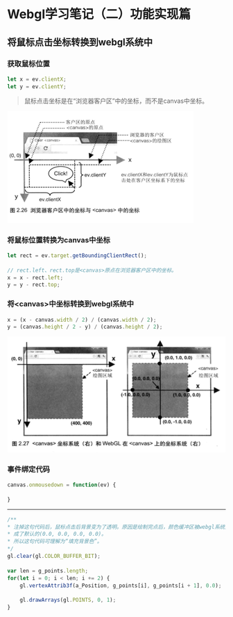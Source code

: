 # Webgl学习笔记（二）功能实现篇

## 将鼠标点击坐标转换到webgl系统中

### 获取鼠标位置

```js
let x = ev.clientX;
let y = ev.clientY;
```

> 鼠标点击坐标是在“浏览器客户区”中的坐标，而不是canvas中坐标。

![](/assets/client.png)

### 将鼠标位置转换为canvas中坐标

```js
let rect = ev.target.getBoundingClientRect();

// rect.left、rect.top是<canvas>原点在浏览器客户区中的坐标。
x = x - rect.left;
y = y - rect.top;
```

### 将&lt;canvas&gt;中坐标转换到webgl系统中

```js
x = (x - canvas.width / 2) / (canvas.width / 2);
y = (canvas.height / 2 - y) / (canvas.height / 2);
```

![](/assets/canvas_webgl.png)

### 事件绑定代码

```js
canvas.onmousedown = function(ev) {

}
```

---

```js
/**
* 注掉这句代码后，鼠标点击后背景变为了透明。原因是绘制完点后，颜色缓冲区被webgl系统重置
* 成了默认的(0.0, 0.0, 0.0, 0.0)。
* 所以这句代码可理解为“填充背景色”。
*/
gl.clear(gl.COLOR_BUFFER_BIT);

var len = g_points.length;
for(let i = 0; i < len; i += 2) {
    gl.vertexAttrib3f(a_Position, g_points[i], g_points[i + 1], 0.0);
    
    gl.drawArrays(gl.POINTS, 0, 1);
}
```



